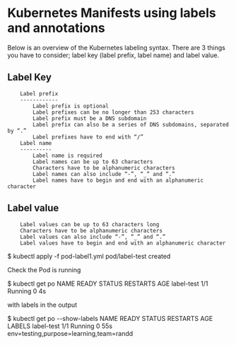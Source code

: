 # Kubernetes Manifests using labels and annotations

Below is an overview of the Kubernetes labeling syntax. There are 3 things you have to consider; label key (label prefix, label name) and label value.

Label Key
---------
        Label prefix
        ------------
            Label prefix is optional
            Label prefixes can be no longer than 253 characters
            Label prefix must be a DNS subdomain
            Label prefix can also be a series of DNS subdomains, separated by “.”
            Label prefixes have to end with “/”
        Label name
        ----------
            Label name is required
            Label names can be up to 63 characters
            Characters have to be alphanumeric characters
            Label names can also include “-”, “_” and “.”
            Label names have to begin and end with an alphanumeric character

Label value
-----------
        Label values can be up to 63 characters long
        Characters have to be alphanumeric characters
        Label values can also include “-”, “_” and “.”
        Label values have to begin and end with an alphanumeric character


$ kubectl apply -f pod-label1.yml 
pod/label-test created

Check the Pod is running

$ kubectl get po
NAME         READY     STATUS    RESTARTS   AGE
label-test   1/1       Running   0          4s

with labels in the output

$ kubectl get po --show-labels
NAME         READY     STATUS    RESTARTS   AGE       LABELS
label-test   1/1       Running   0          55s       env=testing,purpose=learning,team=randd